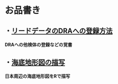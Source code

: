 # お品書き
## ・[リードデータのDRAへの登録方法](https://github.com/akihirao/how2cook/tree/main/how2submit_DRA)
#### DRAへの他検体の登録などの覚書

## ・[海底地形図の描写](https://github.com/akihirao/how2cook/blob/main/how2draw_ETOPO/Plot.Sea_around_JPN.md)
#### 日本周辺の海底地形図をRで描写
